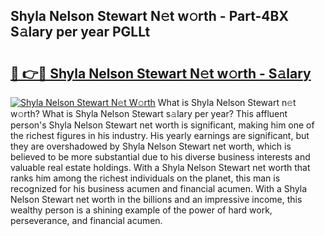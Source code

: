 ## Shyla Nelson Stewart N𝚎t w𝚘rth - Part-4BX S𝚊lary per year PGLLt

# <h2><a href="http://gc0kwr.nevu.top/?p=Shyla+Nelson+Stewart">🔗 👉🔴 Shyla Nelson Stewart N𝚎t w𝚘rth - S𝚊lary</a></h2>

[![Shyla Nelson Stewart N𝚎t W𝚘rth](https://i.imgur.com/Oavwk0R.jpeg)](http://gc0kwr.nevu.top/?p=Shyla+Nelson+Stewart)
What is Shyla Nelson Stewart n𝚎t w𝚘rth? What is Shyla Nelson Stewart s𝚊lary per year?
This affluent person's Shyla Nelson Stewart net worth is significant, making him one of the richest figures in his industry. His yearly earnings are significant, but they are overshadowed by Shyla Nelson Stewart net worth, which is believed to be more substantial due to his diverse business interests and valuable real estate holdings. With a Shyla Nelson Stewart net worth that ranks him among the richest individuals on the planet, this man is recognized for his business acumen and financial acumen. With a Shyla Nelson Stewart net worth in the billions and an impressive income, this wealthy person is a shining example of the power of hard work, perseverance, and financial acumen.

